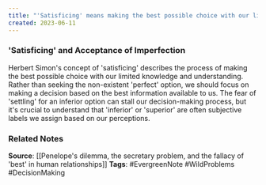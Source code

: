 ```yaml
---
title: "'Satisficing' means making the best possible choice with our limited knowledge and understanding, rather than seeking the perfect option"
created: 2023-06-11
---
```


### 'Satisficing' and Acceptance of Imperfection
Herbert Simon's concept of 'satisficing' describes the process of making the best possible choice with our limited knowledge and understanding. Rather than seeking the non-existent 'perfect' option, we should focus on making a decision based on the best information available to us. The fear of 'settling' for an inferior option can stall our decision-making process, but it's crucial to understand that 'inferior' or 'superior' are often subjective labels we assign based on our perceptions.

### Related Notes
**Source**: [[Penelope's dilemma, the secretary problem, and the fallacy of 'best' in human relationships]]
**Tags**: #EvergreenNote #WildProblems #DecisionMaking


